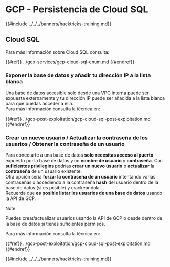 # GCP - Persistencia de Cloud SQL

{{#include ../../../banners/hacktricks-training.md}}

## Cloud SQL

Para más información sobre Cloud SQL consulta:

{{#ref}}
../gcp-services/gcp-cloud-sql-enum.md
{{#endref}}

### Exponer la base de datos y añadir tu dirección IP a la lista blanca

Una base de datos accesible solo desde una VPC interna puede ser expuesta externamente y tu dirección IP puede ser añadida a la lista blanca para que puedas acceder a ella.\
Para más información consulta la técnica en:

{{#ref}}
../gcp-post-exploitation/gcp-cloud-sql-post-exploitation.md
{{#endref}}

### Crear un nuevo usuario / Actualizar la contraseña de los usuarios / Obtener la contraseña de un usuario

Para conectarte a una base de datos **solo necesitas acceso al puerto** expuesto por la base de datos y un **nombre de usuario** y **contraseña**. Con **suficientes privilegios** podrías **crear un nuevo usuario** o **actualizar** la **contraseña** de un usuario existente.\
Otra opción sería **forzar la contraseña de un usuario** intentando varias contraseñas o accediendo a la contraseña **hash** del usuario dentro de la base de datos (si es posible) y crackeándola.\
Recuerda que **es posible listar los usuarios de una base de datos** usando la API de GCP.

> [!NOTE]
> Puedes crear/actualizar usuarios usando la API de GCP o desde dentro de la base de datos si tienes suficientes permisos.

Para más información consulta la técnica en:

{{#ref}}
../gcp-post-exploitation/gcp-cloud-sql-post-exploitation.md
{{#endref}}

{{#include ../../../banners/hacktricks-training.md}}

